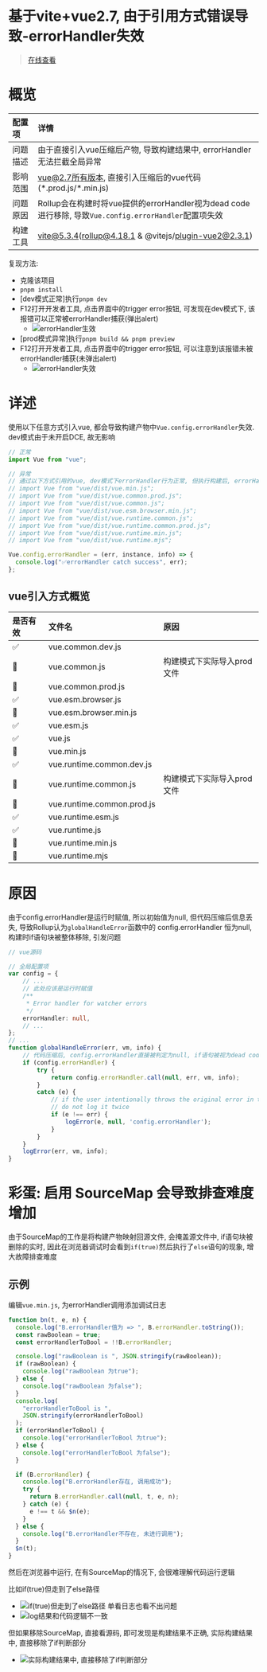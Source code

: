 # 基于vite+vue2.7, 由于引用方式错误导致-errorHandler失效

> [在线查看](https://stackblitz.com/edit/github-wszpet-qbenux?file=README.md)

#  概览


| 配置项             | 详情                                                  |
| :----------------- | :---------------------------------------------------- |
| 问题描述 | 由于直接引入vue压缩后产物, 导致构建结果中, errorHandler无法拦截全局异常        |
| 影响范围            | vue@2.7所有版本, 直接引入压缩后的vue代码(\*.prod.js/\*.min.js)                                            |
| 问题原因           | Rollup会在构建时将vue提供的errorHandler视为dead code进行移除, 导致`Vue.config.errorHandler`配置项失效 |
| 构建工具           | vite@5.3.4(rollup@4.18.1 & @vitejs/plugin-vue2@2.3.1) |


复现方法: 
- 克隆该项目
- `pnpm install`
- [dev模式正常]执行`pnpm dev`
- F12打开开发者工具, 点击界面中的trigger error按钮, 可发现在dev模式下, 该报错可以正常被errorHandler捕获(弹出alert)
  - ![errorHandler生效](https://mirror-4-web.bookflaneur.cn/http://tva1.sinaimg.cn/large/007Yq4pTly1hrvkfsvpj1j30iw0f6tbn.jpg)
- [prod模式异常]执行`pnpm build && pnpm preview`
- F12打开开发者工具, 点击界面中的trigger error按钮, 可以注意到该报错未被errorHandler捕获(未弹出alert)
  - ![errorHandler失效](https://mirror-4-web.bookflaneur.cn/http://tva1.sinaimg.cn/large/007Yq4pTly1hrvkefi7xpj30il0egju1.jpg)

#  详述

使用以下任意方式引入vue, 都会导致构建产物中`Vue.config.errorHandler`失效. dev模式由于未开启DCE, 故无影响

```js
// 正常
import Vue from "vue";

// 异常
// 通过以下方式引用的vue, dev模式下errorHandler行为正常, 但执行构建后, errorHandler会失效
// import Vue from "vue/dist/vue.min.js";
// import Vue from "vue/dist/vue.common.prod.js";
// import Vue from "vue/dist/vue.common.js";
// import Vue from "vue/dist/vue.esm.browser.min.js";
// import Vue from "vue/dist/vue.runtime.common.js";
// import Vue from "vue/dist/vue.runtime.common.prod.js";
// import Vue from "vue/dist/vue.runtime.min.js";
// import Vue from "vue/dist/vue.runtime.mjs";

Vue.config.errorHandler = (err, instance, info) => {
  console.log("✅errorHandler catch success", err);
};

```

## vue引入方式概览

| 是否有效 | 文件名                     | 原因                       |
| :------- | :------------------------- | :------------------------- |
| ✅        | vue.common.dev.js          |                            |
| 🚫        | vue.common.js              | 构建模式下实际导入prod文件 |
| 🚫        | vue.common.prod.js         |                            |
| ✅        | vue.esm.browser.js         |                            |
| 🚫        | vue.esm.browser.min.js     |                            |
| ✅        | vue.esm.js                 |                            |
| ✅        | vue.js                     |                            |
| 🚫        | vue.min.js                 |                            |
| ✅        | vue.runtime.common.dev.js  |                            |
| 🚫        | vue.runtime.common.js      | 构建模式下实际导入prod文件 |
| 🚫        | vue.runtime.common.prod.js |                            |
| ✅        | vue.runtime.esm.js         |                            |
| ✅        | vue.runtime.js             |                            |
| 🚫        | vue.runtime.min.js         |                            |
| 🚫        | vue.runtime.mjs            |                            |

# 原因

由于config.errorHandler是运行时赋值, 所以初始值为null, 但代码压缩后信息丢失, 导致Rollup认为`globalHandleError`函数中的 config.errorHandler 恒为null, 构建时if语句块被整体移除, 引发问题

```ts
// vue源码

// 全局配置项
var config = {
    // ...
    // 此处应该是运行时赋值
    /**
     * Error handler for watcher errors
     */
    errorHandler: null,
    // ...
};
// ...
function globalHandleError(err, vm, info) {
    // 代码压缩后, config.errorHandler直接被判定为null, if语句被视为dead code整体删除
    if (config.errorHandler) {
        try {
            return config.errorHandler.call(null, err, vm, info);
        }
        catch (e) {
            // if the user intentionally throws the original error in the handler,
            // do not log it twice
            if (e !== err) {
                logError(e, null, 'config.errorHandler');
            }
        }
    }
    logError(err, vm, info);
}
```


#   彩蛋: 启用 SourceMap 会导致排查难度增加 

由于SourceMap的工作是将构建产物映射回源文件, 会掩盖源文件中, if语句块被删除的实时, 因此在浏览器调试时会看到`if(true)`然后执行了`else`语句的现象, 增大故障排查难度

##  示例

编辑`vue.min.js`, 为errorHandler调用添加调试日志
```js
function bn(t, e, n) {
  console.log("B.errorHandler值为 => ", B.errorHandler.toString());
  const rawBoolean = true;
  const errorHandlerToBool = !!B.errorHandler;

  console.log("rawBoolean is ", JSON.stringify(rawBoolean));
  if (rawBoolean) {
    console.log("rawBoolean 为true");
  } else {
    console.log("rawBoolean 为false");
  }
  console.log(
    "errorHandlerToBool is ",
    JSON.stringify(errorHandlerToBool)
  );
  if (errorHandlerToBool) {
    console.log("errorHandlerToBool 为true");
  } else {
    console.log("errorHandlerToBool 为false");
  }

  if (B.errorHandler) {
    console.log("B.errorHandler存在, 调用成功");
    try {
      return B.errorHandler.call(null, t, e, n);
    } catch (e) {
      e !== t && $n(e);
    }
  } else {
    console.log("B.errorHandler不存在, 未进行调用");
  }
  $n(t);
}
```

然后在浏览器中运行, 在有SourceMap的情况下, 会很难理解代码运行逻辑

比如if(true)但走到了else路径
- ![if(true)但走到了else路径](https://mirror-4-web.bookflaneur.cn/http://tva1.sinaimg.cn/large/007Yq4pTly1hrvkush3mdj30tn0pegwj.jpg)
单看日志也看不出问题
- ![log结果和代码逻辑不一致](https://mirror-4-web.bookflaneur.cn/http://tva1.sinaimg.cn/large/007Yq4pTly1hrvl22170cj30lb0r1gwb.jpg)

但如果移除SourceMap, 直接看源码, 即可发现是构建结果不正确, 实际构建结果中, 直接移除了if判断部分
- ![实际构建结果中, 直接移除了if判断部分](https://mirror-4-web.bookflaneur.cn/http://tva1.sinaimg.cn/large/007Yq4pTly1hrvl5ot108j30oj0ox124.jpg)
